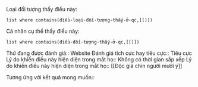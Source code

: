 Loại đối tượng thấy điều này: 
```dataview 
list where contains(điều-loại-đối-tượng-thấy-ở-qc,[[]]) 
``` 
Cá nhân cụ thể thấy điều này: 
```dataview
list where contains(điều-đối-tượng-thấy-ở-qc,[[]]) 
```
Thứ đang được đánh giá:: Website
Đánh giá tích cực hay tiêu cực:: Tiêu cực
Lý do khiến điều này hiện diện trong mắt họ:: Không có thời gian sắp xếp
Lý do khiến điều này hiện diện trong mắt họ:: [[Độc giả chín người mười ý]]

Tương ứng với kết quả mong muốn:: 
